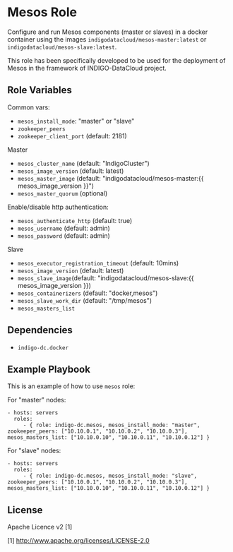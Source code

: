 Mesos Role
=========

Configure and run Mesos components (master or slaves) in a docker container using the images `indigodatacloud/mesos-master:latest` or `indigodatacloud/mesos-slave:latest`.

This role has been specifically developed to be used for the deployment of Mesos in the framework of INDIGO-DataCloud project.


Role Variables
--------------

Common vars:

- `mesos_install_mode`: "master" or "slave"
- `zookeeper_peers`
- `zookeeper_client_port` (default: 2181)

Master

- `mesos_cluster_name` (default: "IndigoCluster")
- `mesos_image_version` (default: latest)
- `mesos_master_image` (default: "indigodatacloud/mesos-master:{{ mesos_image_version }}")
- `mesos_master_quorum` (optional)

Enable/disable http authentication:

- `mesos_authenticate_http` (default: true)
- `mesos_username` (default: admin)
- `mesos_password` (default: admin) 

Slave

- `mesos_executor_registration_timeout` (default: 10mins)
- `mesos_image_version` (default: latest)
- `mesos_slave_image`(default: "indigodatacloud/mesos-slave:{{ mesos_image_version }})
- `mesos_containerizers` (default: "docker,mesos")
- `mesos_slave_work_dir` (default: "/tmp/mesos")
- `mesos_masters_list`
 

Dependencies
------------

- `indigo-dc.docker`

Example Playbook
----------------

This is an example of how to use `mesos` role:

For "master" nodes:

    - hosts: servers
      roles:
         - { role: indigo-dc.mesos, mesos_install_mode: "master", zookeeper_peers: ["10.10.0.1", "10.10.0.2", "10.10.0.3"], mesos_masters_list: ["10.10.0.10", "10.10.0.11", "10.10.0.12"] }

For "slave" nodes:

    - hosts: servers
      roles:
         - { role: indigo-dc.mesos, mesos_install_mode: "slave", zookeeper_peers: ["10.10.0.1", "10.10.0.2", "10.10.0.3"], mesos_masters_list: ["10.10.0.10", "10.10.0.11", "10.10.0.12"] }

License
-------

Apache Licence v2 [1]

[1] http://www.apache.org/licenses/LICENSE-2.0


